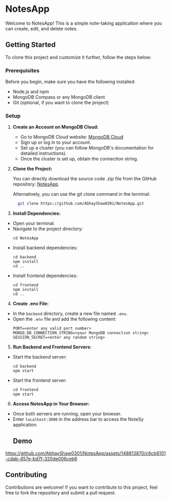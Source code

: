 # NotesApp

Welcome to NotesApp! This is a simple note-taking application where you can create, edit, and delete notes.

## Getting Started

To clone this project and customize it further, follow the steps below:

### Prerequisites

Before you begin, make sure you have the following installed:

- Node.js and npm
- MongoDB Compass or any MongoDB client
- Git (optional, if you want to clone the project)

### Setup

1. **Create an Account on MongoDB Cloud:**

   - Go to MongoDB Cloud website: [MongoDB Cloud](https://www.mongodb.com/cloud)
   - Sign up or log in to your account.
   - Set up a cluster (you can follow MongoDB's documentation for detailed instructions).
   - Once the cluster is set up, obtain the connection string.

2. **Clone the Project:**

   You can directly download the source code .zip file from the GitHub repository: [NotesApp](https://github.com/AbhayShaw0301/NotesApp)
   
   Alternatively, you can use the git clone command in the terminal:
   ```bash
     git clone https://github.com/AbhayShaw0301/NotesApp.git
   ```

3. **Install Dependencies:**

- Open your terminal.
- Navigate to the project directory:
  ```
  cd NotesApp
  ```
- Install backend dependencies:
  ```
  cd backend
  npm install
  cd ..
  ```
- Install frontend dependencies:
  ```
  cd frontend
  npm install
  cd ..
  ```

4. **Create .env File:**

- In the `backend` directory, create a new file named `.env`.
- Open the `.env` file and add the following content:
  ```
  PORT=<enter any valid port number>
  MONGO_DB_CONNECTION_STRING=<your MongoDB connection string>
  SESSION_SECRET=<enter any random string>
  ```

5. **Run Backend and Frontend Servers:**

- Start the backend server:
  ```
  cd backend
  npm start
  ```
- Start the frontend server:
  ```
  cd frontend
  npm start
  ```

6. **Access NotesApp in Your Browser:**

- Once both servers are running, open your browser.
- Enter `localhost:3000` in the address bar to access the NoteSy application.
   ## Demo
https://github.com/AbhayShaw0301/NotesApp/assets/148813870/c6cb6101-cdab-457e-bd7f-320de006ceb6
## Contributing

Contributions are welcome! If you want to contribute to this project, feel free to fork the repository and submit a pull request.


